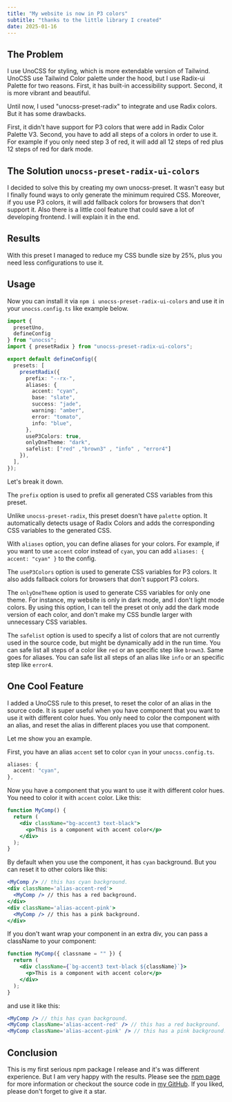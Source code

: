 ```yaml
---
title: "My website is now in P3 colors"
subtitle: "thanks to the little library I created"
date: 2025-01-16
---
```


## The Problem

I use UnoCSS for styling, which is more extendable version of Tailwind. UnoCSS use Tailwind Color palette under the hood, but I use Radix-ui Palette for two reasons. First, it has built-in accessibility support. Second, it is more vibrant and beautiful.

Until now, I used "unocss-preset-radix" to integrate and use Radix colors. But it has some drawbacks.

First, it didn't have support for P3 colors that were add in Radix Color Palette V3.
Second, you have to add all steps of a colors in order to use it. For example if you only need step 3 of red, it will add all 12 steps of red plus 12 steps of red for dark mode.

## The Solution `unocss-preset-radix-ui-colors`

I decided to solve this by creating my own unocss-preset. It wasn't easy but I finally found ways to only generate the minimum required CSS. Moreover, if you use P3 colors, it will add fallback colors for browsers that don't support it. Also there is a little cool feature that could save a lot of developing frontend. I will explain it in the end.

## Results

With this preset I managed to reduce my CSS bundle size by 25%, plus you need less configurations to use it.

## Usage

Now you can install it via `npm i unocss-preset-radix-ui-colors` and use it in your `unocss.config.ts` like example below.

```ts
import {
  presetUno,
  defineConfig
} from "unocss";
import { presetRadix } from "unocss-preset-radix-ui-colors";

export default defineConfig({
  presets: [
    presetRadix({
      prefix: "--rx-",
      aliases: {
        accent: "cyan",
        base: "slate",
        success: "jade",
        warning: "amber",
        error: "tomato",
        info: "blue",
      },
      useP3Colors: true,
      onlyOneTheme: "dark",
      safelist: ["red" ,"brown3" , "info" , "error4"]
    }),
  ],
});
```

Let's break it down.

The `prefix` option is used to prefix all generated CSS variables from this preset.

Unlike `unocss-preset-radix`, this preset doesn't have `palette` option. It automatically detects usage of Radix Colors and adds the corresponding CSS variables to the generated CSS.

With `aliases` option, you can define aliases for your colors. For example, if you want to use `accent` color instead of `cyan`, you can add `aliases: { accent: "cyan" }` to the config.

The `useP3Colors` option is used to generate CSS variables for P3 colors. It also adds fallback colors for browsers that don't support P3 colors.

The `onlyOneTheme` option is used to generate CSS variables for only one theme. For instance, my website is only in dark mode, and I don't light mode colors. By using this option, I can tell the preset ot only add the dark mode version of each color, and don't make my CSS bundle larger with unnecessary CSS variables.

The `safelist` option is used to specify a list of colors that are not currently used in the source code, but might be dynamically add in the run time. You can safe list all steps of a color like `red` or an specific step like `brown3`. Same goes for aliases. You can safe list all steps of an alias like `info` or an specific step like `error4`.

## One Cool Feature

I added a UnoCSS rule to this preset, to reset the color of an alias in the source code. It is super useful when you have component that you want to use it with different color hues. You only need to color the component with an alias, and reset the alias in different places you use that component.

Let me show you an example.

First, you have an alias `accent` set to color `cyan` in your `unocss.config.ts`.

```ts
aliases: {
  accent: "cyan",
},
```

Now you have a component that you want to use it with different color hues. You need to color it with `accent` color. Like this:

```jsx
function MyComp() {
  return (
    <div className="bg-accent3 text-black">
      <p>This is a component with accent color</p>
    </div>
  );
}
```

By default when you use the component, it has `cyan` background. But you can reset it to other colors like this:

```jsx
<MyComp /> // this has cyan background.
<div className='alias-accent-red'>
  <MyComp /> // this has a red background.
</div>
<div className='alias-accent-pink'>
  <MyComp /> // this has a pink background.
</div>
```

If you don't want wrap your component in an extra div, you can pass a className to your component:

```jsx
function MyComp({ classname = "" }) {
  return (
    <div className={`bg-accent3 text-black ${className}`}>
      <p>This is a component with accent color</p>
    </div>
  );
}
```

and use it like this:

```jsx
<MyComp /> // this has cyan background.
<MyComp className='alias-accent-red' /> // this has a red background.
<MyComp className='alias-accent-pink' /> // this has a pink background.
```

## Conclusion

This is my first serious npm package I release and it's was different experience. But I am very happy with the results.
Please see the [npm page](https://www.npmjs.com/package/unocss-preset-radix-ui-colors) for more information or checkout the source code in [my GitHub](https://github.com/awwwdev/unocss-preset-radix-colors). If you liked, please don't forget to give it a star.
